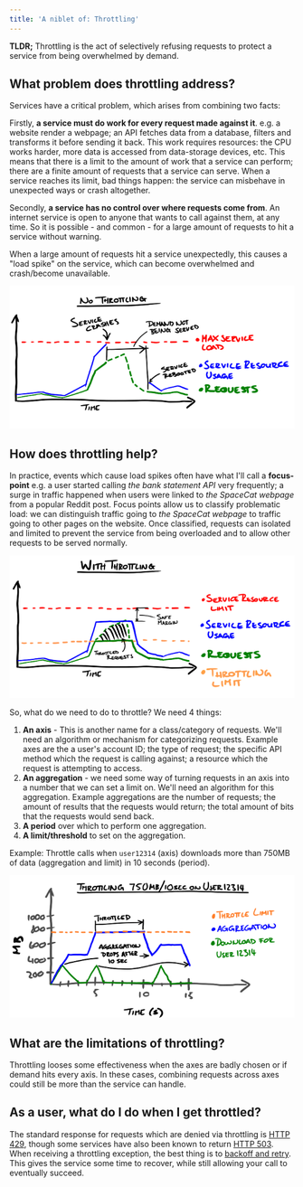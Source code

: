 ```yaml
---
title: 'A niblet of: Throttling'
---
```


**TLDR;** Throttling is the act of selectively refusing requests to protect a service from being overwhelmed by demand.

## What problem does throttling address?

Services have a critical problem, which arises from combining two facts:

Firstly, **a service must do work for every request made against it**. e.g. a website render a webpage; an API fetches data from a database, filters and transforms it before sending it back. This work requires resources: the CPU works harder, more data is accessed from data-storage devices, etc. This means that there is a limit to the amount of work that a service can perform; there are a finite amount of requests that a service can serve. When a service reaches its limit, bad things happen: the service can misbehave in unexpected ways or crash altogether.

Secondly, **a service has no control over where requests come from**. An internet service is open to anyone that wants to call against them, at any time. So it is possible - and common - for a large amount of requests to hit a service without warning.

When a large amount of requests hit a service unexpectedly, this causes a "load spike" on the service, which can become overwhelmed and crash/become unavailable.

<img src="/assets/niblet-throttling-without-throttling.png" alt="without-throttling">

## How does throttling help?

In practice, events which cause load spikes often have what I'll call a **focus-point** e.g. a user started calling _the bank statement API_ very frequently; a surge in traffic happened when users were linked to _the SpaceCat webpage_ from a popular Reddit post. Focus points allow us to classify problematic load: we can distinguish traffic going to _the SpaceCat webpage_ to traffic going to other pages on the website. Once classified, requests can isolated and limited to prevent the service from being overloaded and to allow other requests to be served normally.

<img src="/assets/niblet-throttling-with-throttling.png" alt="with-throttling">

So, what do we need to do to throttle? We need 4 things:

1. **An axis** - This is another name for a class/category of requests. We'll need an algorithm or mechanism for categorizing requests. Example axes are the a user's account ID; the type of request; the specific API method which the request is calling against; a resource which the request is attempting to access. 
1. **An aggregation** - we need some way of turning requests in an axis into a number that we can set a limit on. We'll need an algorithm for this aggregation. Example aggregations are the number of requests; the amount of results that the requests would return; the total amount of bits that the requests would send back.
1. **A period** over which to perform one aggregation. 
1. **A limit/threshold** to set on the aggregation.

Example: Throttle calls when `user12314` (axis) downloads more than 750MB of data (aggregation and limit) in 10 seconds (period).

<img src="/assets/niblet-throttling-example.png" alt="with-throttling">


## What are the limitations of throttling?

Throttling looses some effectiveness when the axes are badly chosen or if demand hits every axis. In these cases, combining requests across axes could still be more than the service can handle.

## As a user, what do I do when I get throttled?

The standard response for requests which are denied via throttling is [HTTP 429](https://www.httpstatusgoats.net/429), though some services have also been known to return [HTTP 503](https://www.httpstatusgoats.net/503). When receiving a throttling exception, the best thing is to [backoff and retry](https://cloud.google.com/storage/docs/exponential-backoff). This gives the service some time to recover, while still allowing your call to eventually succeed.